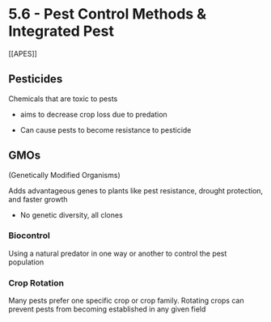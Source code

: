 # 5\.6 - Pest Control Methods & Integrated Pest

[[APES]]

## Pesticides

Chemicals that are toxic to pests

- aims to decrease crop loss due to predation

- Can cause pests to become resistance to pesticide

## GMOs

(Genetically Modified Organisms)

Adds advantageous genes to plants like pest resistance, drought protection, and faster growth

- No genetic diversity, all clones

### Biocontrol

Using a natural predator in one way or another to control the pest population

### Crop Rotation

Many pests prefer one specific crop or crop family. Rotating crops can prevent pests from becoming established in any given field